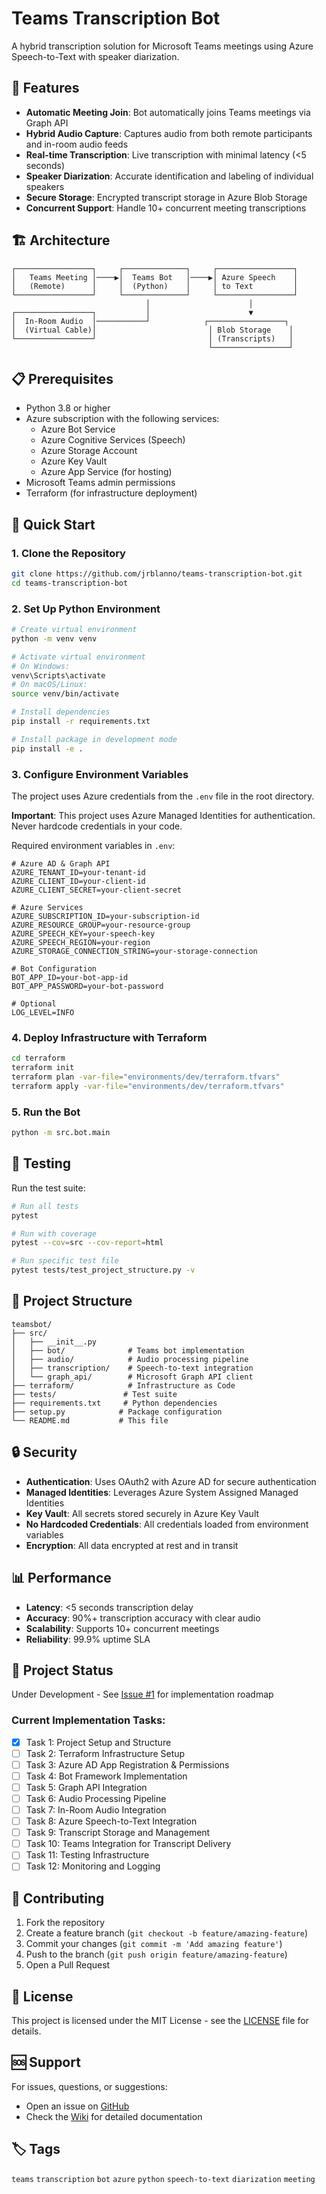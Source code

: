 # Teams Transcription Bot

A hybrid transcription solution for Microsoft Teams meetings using Azure Speech-to-Text with speaker diarization.

## 🎯 Features

- **Automatic Meeting Join**: Bot automatically joins Teams meetings via Graph API
- **Hybrid Audio Capture**: Captures audio from both remote participants and in-room audio feeds
- **Real-time Transcription**: Live transcription with minimal latency (<5 seconds)
- **Speaker Diarization**: Accurate identification and labeling of individual speakers
- **Secure Storage**: Encrypted transcript storage in Azure Blob Storage
- **Concurrent Support**: Handle 10+ concurrent meeting transcriptions

## 🏗️ Architecture

```
┌─────────────────┐     ┌──────────────┐     ┌─────────────────┐
│   Teams Meeting │────▶│  Teams Bot   │────▶│ Azure Speech    │
│   (Remote)      │     │  (Python)    │     │ to Text         │
└─────────────────┘     └──────────────┘     └─────────────────┘
                              │                      │
┌─────────────────┐           │                      ▼
│  In-Room Audio  │───────────┘            ┌─────────────────┐
│  (Virtual Cable)│                         │ Blob Storage    │
└─────────────────┘                         │ (Transcripts)   │
                                            └─────────────────┘
```

## 📋 Prerequisites

- Python 3.8 or higher
- Azure subscription with the following services:
  - Azure Bot Service
  - Azure Cognitive Services (Speech)
  - Azure Storage Account
  - Azure Key Vault
  - Azure App Service (for hosting)
- Microsoft Teams admin permissions
- Terraform (for infrastructure deployment)

## 🚀 Quick Start

### 1. Clone the Repository
```bash
git clone https://github.com/jrblanno/teams-transcription-bot.git
cd teams-transcription-bot
```

### 2. Set Up Python Environment
```bash
# Create virtual environment
python -m venv venv

# Activate virtual environment
# On Windows:
venv\Scripts\activate
# On macOS/Linux:
source venv/bin/activate

# Install dependencies
pip install -r requirements.txt

# Install package in development mode
pip install -e .
```

### 3. Configure Environment Variables
The project uses Azure credentials from the `.env` file in the root directory.

**Important**: This project uses Azure Managed Identities for authentication. Never hardcode credentials in your code.

Required environment variables in `.env`:
```env
# Azure AD & Graph API
AZURE_TENANT_ID=your-tenant-id
AZURE_CLIENT_ID=your-client-id
AZURE_CLIENT_SECRET=your-client-secret

# Azure Services
AZURE_SUBSCRIPTION_ID=your-subscription-id
AZURE_RESOURCE_GROUP=your-resource-group
AZURE_SPEECH_KEY=your-speech-key
AZURE_SPEECH_REGION=your-region
AZURE_STORAGE_CONNECTION_STRING=your-storage-connection

# Bot Configuration
BOT_APP_ID=your-bot-app-id
BOT_APP_PASSWORD=your-bot-password

# Optional
LOG_LEVEL=INFO
```

### 4. Deploy Infrastructure with Terraform
```bash
cd terraform
terraform init
terraform plan -var-file="environments/dev/terraform.tfvars"
terraform apply -var-file="environments/dev/terraform.tfvars"
```

### 5. Run the Bot
```bash
python -m src.bot.main
```

## 🧪 Testing

Run the test suite:
```bash
# Run all tests
pytest

# Run with coverage
pytest --cov=src --cov-report=html

# Run specific test file
pytest tests/test_project_structure.py -v
```

## 📁 Project Structure

```
teamsbot/
├── src/
│   ├── __init__.py
│   ├── bot/              # Teams bot implementation
│   ├── audio/            # Audio processing pipeline
│   ├── transcription/    # Speech-to-text integration
│   └── graph_api/        # Microsoft Graph API client
├── terraform/            # Infrastructure as Code
├── tests/               # Test suite
├── requirements.txt     # Python dependencies
├── setup.py            # Package configuration
└── README.md           # This file
```

## 🔒 Security

- **Authentication**: Uses OAuth2 with Azure AD for secure authentication
- **Managed Identities**: Leverages Azure System Assigned Managed Identities
- **Key Vault**: All secrets stored securely in Azure Key Vault
- **No Hardcoded Credentials**: All credentials loaded from environment variables
- **Encryption**: All data encrypted at rest and in transit

## 📊 Performance

- **Latency**: <5 seconds transcription delay
- **Accuracy**: 90%+ transcription accuracy with clear audio
- **Scalability**: Supports 10+ concurrent meetings
- **Reliability**: 99.9% uptime SLA

## 🚧 Project Status

Under Development - See [Issue #1](https://github.com/jrblanno/teams-transcription-bot/issues/1) for implementation roadmap

### Current Implementation Tasks:
- [x] Task 1: Project Setup and Structure
- [ ] Task 2: Terraform Infrastructure Setup
- [ ] Task 3: Azure AD App Registration & Permissions
- [ ] Task 4: Bot Framework Implementation
- [ ] Task 5: Graph API Integration
- [ ] Task 6: Audio Processing Pipeline
- [ ] Task 7: In-Room Audio Integration
- [ ] Task 8: Azure Speech-to-Text Integration
- [ ] Task 9: Transcript Storage and Management
- [ ] Task 10: Teams Integration for Transcript Delivery
- [ ] Task 11: Testing Infrastructure
- [ ] Task 12: Monitoring and Logging

## 🤝 Contributing

1. Fork the repository
2. Create a feature branch (`git checkout -b feature/amazing-feature`)
3. Commit your changes (`git commit -m 'Add amazing feature'`)
4. Push to the branch (`git push origin feature/amazing-feature`)
5. Open a Pull Request

## 📝 License

This project is licensed under the MIT License - see the [LICENSE](LICENSE) file for details.

## 🆘 Support

For issues, questions, or suggestions:
- Open an issue on [GitHub](https://github.com/jrblanno/teams-transcription-bot/issues)
- Check the [Wiki](https://github.com/jrblanno/teams-transcription-bot/wiki) for detailed documentation

## 🏷️ Tags

`teams` `transcription` `bot` `azure` `python` `speech-to-text` `diarization` `meeting`
